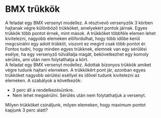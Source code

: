 # BMX trükkök

A feladat egy BMX versenyt modellez. A résztvevő versenyzők 3 körben hajtanak végre különböző trükköket, amelyekért pontok járnak.
Egyes trükkök több pontot érnek, mint mások. A trükköket többféle elemen lehet kivitelezni, nagyobb elemeken előfordulhat, hogy több időbe kerül megcsinálni egy adott trükköt, viszont ez megint csak több pontot ér. 
Fontos tudni, hogy minden egyes trükknek, elemnek van egy sérülési esélye, ha egy versenyző túlvállalja magát, bekövetkezhet egy komoly sérülés, ami után nem folytathatja a kört. <br>
A feladat egy BMX versenyt modellez. Adottak bizonyos trükkök amiket végre tudunk hajtani elemeken. A trükkökért pont jár, azonban egyes trükköket nagyobb sérülési eséllyel és idővel tudunk kivitelezni az elemeken. 
A szabályok a következők:
- 3 perc áll a rendelkezésünkre.
- Nem lehet megsérülni. Sérülés után nem folytathatjuk a versenyt.

Milyen trükköket csináljunk, milyen elemeken, hogy maximum pontot kapjunk 3 perc alatt?

